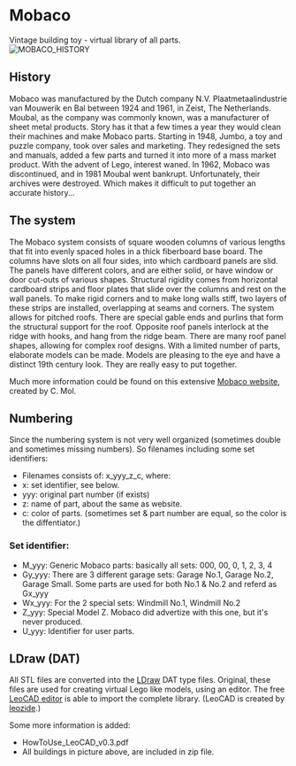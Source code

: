 # Mobaco
Vintage building toy - virtual library of all parts.
<br>![MOBACO_HISTORY](https://user-images.githubusercontent.com/66367852/166149467-00ffb91e-f774-4a01-921c-60c7a00f808f.png)


## History
Mobaco was manufactured by the Dutch company N.V. Plaatmetaalindustrie van Mouwerik en Bal between 1924 and 1961, in Zeist, The Netherlands.
Moubal, as the company was commonly known, was a manufacturer of sheet metal products. Story has it that a few times a year they would clean their machines and make Mobaco parts.
Starting in 1948, Jumbo, a toy and puzzle company, took over sales and marketing. They redesigned the sets and manuals, added a few parts and turned it into more of a mass market product.
With the advent of Lego, interest waned. In 1962, Mobaco was discontinued, and in 1981 Moubal went bankrupt. Unfortunately, their archives were destroyed. Which makes it difficult to put together an accurate history...

## The system
The Mobaco system consists of square wooden columns of various lengths that fit into evenly spaced holes in a thick fiberboard base board. The columns have slots on all four sides, into which cardboard panels are slid. The panels have different colors, and are either solid, or have window or door cut-outs of various shapes.
Structural rigidity comes from horizontal cardboard strips and floor plates that slide over the columns and rest on the wall panels. To make rigid corners and to make long walls stiff, two layers of these strips are installed, overlapping at seams and corners.
The system allows for pitched roofs. There are special gable ends and purlins that form the structural support for the roof. Opposite roof panels interlock at the ridge with hooks, and hang from the ridge beam. There are many roof panel shapes, allowing for complex roof designs.
With a limited number of parts, elaborate models can be made. Models are pleasing to the eye and have a distinct 19th century look. They are really easy to put together.

Much more information could be found on this extensive [Mobaco website](https://www.mobaco.nl), created by C. Mol.

## Numbering
Since the numbering system is not very well organized (sometimes double and sometimes missing numbers).
So filenames including some set identifiers:

* Filenames consists of: x_yyy_z_c, where:
* x: set identifier, see below.
* yyy: original part number (if exists)
* z: name of part, about the same as website.
* c: color of parts. (sometimes set & part number are equal, so the color is the diffentiator.)

### Set identifier:
* M_yyy:  Generic Mobaco parts: basically all sets: 000, 00, 0, 1, 2, 3, 4
* Gy_yyy: There are 3 different garage sets: Garage No.1, Garage No.2, Garage Small. Some parts are used for both No.1 & No.2 and referd as Gx_yyy
* Wx_yyy: For the 2 special sets: Windmill No.1, Windmill No.2
* Z_yyy:  Special Model Z. Mobaco did advertize with this one, but it's never produced.
* U_yyy:  Identifier for user parts.

## LDraw (DAT)
All STL files are converted into the [LDraw](https://ldraw.org/) DAT type files.
Original, these files are used for creating virtual Lego like models, using an editor.
The free [LeoCAD editor](https://www.leocad.org/) is able to import the complete library.
(LeoCAD is created by [leozide](https://github.com/leozide/leocad).)

Some more information is added:
* HowToUse_LeoCAD_v0.3.pdf
* All buildings in picture above, are included in zip file.
